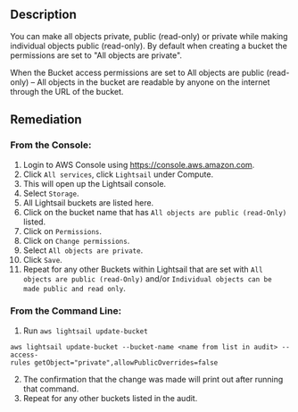 ## Description

You can make all objects private, public (read-only) or private while making individual objects public (read-only). By default when creating a bucket the permissions are set to "All objects are private".

When the Bucket access permissions are set to All objects are public (read-only) – All objects in the bucket are readable by anyone on the internet through the URL of the bucket.

## Remediation

### From the Console:

1. Login to AWS Console using https://console.aws.amazon.com.
2. Click `All services`, click `Lightsail` under Compute.
3. This will open up the Lightsail console.
4. Select `Storage`.
5. All Lightsail buckets are listed here.
6. Click on the bucket name that has `All objects are public (read-Only)` listed.
7. Click on `Permissions`.
8. Click on `Change permissions`.
9. Select `All objects are private`.
10. Click `Save`.
11. Repeat for any other Buckets within Lightsail that are set with `All objects are public (read-Only)` and/or `Individual objects can be made public and read only`.

### From the Command Line:

1. Run `aws lightsail update-bucket`

```
aws lightsail update-bucket --bucket-name <name from list in audit> --access-
rules getObject="private",allowPublicOverrides=false
```

2. The confirmation that the change was made will print out after running that command.
3. Repeat for any other buckets listed in the audit.